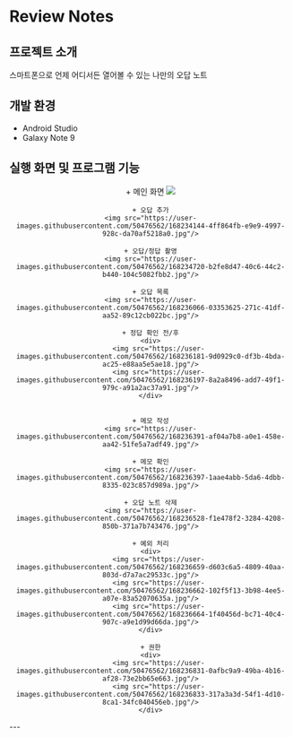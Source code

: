# Review Notes
## 프로젝트 소개
스마트폰으로 언제 어디서든 열어볼 수 있는 나만의 오답 노트

## 개발 환경
+ Android Studio
+ Galaxy Note 9

## 실행 화면 및 프로그램 기능
<center>
    + 메인 화면
    <img src="https://user-images.githubusercontent.com/50476562/168234502-221fde31-9fe8-4d4e-835b-a4e59506f1c0.jpg"/>

    + 오답 추가
    <img src="https://user-images.githubusercontent.com/50476562/168234144-4ff864fb-e9e9-4997-928c-da70af5218a0.jpg"/>

    + 오답/정답 촬영
    <img src="https://user-images.githubusercontent.com/50476562/168234720-b2fe8d47-40c6-44c2-b440-104c5082fbb2.jpg"/>

    + 오답 목록
    <img src="https://user-images.githubusercontent.com/50476562/168236066-03353625-271c-41df-aa52-89c12cb022bc.jpg"/>

    + 정답 확인 전/후
    <div>
        <img src="https://user-images.githubusercontent.com/50476562/168236181-9d0929c0-df3b-4bda-ac25-e88aa5e5ae18.jpg"/>
        <img src="https://user-images.githubusercontent.com/50476562/168236197-8a2a8496-add7-49f1-979c-a91a2ac37a91.jpg"/>
    </div>


    + 메모 작성
    <img src="https://user-images.githubusercontent.com/50476562/168236391-af04a7b8-a0e1-458e-aa42-51fe5a7adf49.jpg"/>

    + 메모 확인
    <img src="https://user-images.githubusercontent.com/50476562/168236397-1aae4abb-5da6-4dbb-8335-023c857d989a.jpg"/>

    + 오답 노트 삭제
    <img src="https://user-images.githubusercontent.com/50476562/168236528-f1e478f2-3284-4208-850b-371a7b743476.jpg"/>

    + 예외 처리
    <div>
        <img src="https://user-images.githubusercontent.com/50476562/168236659-d603c6a5-4809-40aa-803d-d7a7ac29533c.jpg"/>
        <img src="https://user-images.githubusercontent.com/50476562/168236662-102f5f13-3b98-4ee5-a07e-83a52070635a.jpg"/>
        <img src="https://user-images.githubusercontent.com/50476562/168236664-1f40456d-bc71-40c4-907c-a9e1d99d66da.jpg"/>
    </div>

    + 권한
    <div>
        <img src="https://user-images.githubusercontent.com/50476562/168236831-0afbc9a9-49ba-4b16-af28-73e2bb65e663.jpg"/>
        <img src="https://user-images.githubusercontent.com/50476562/168236833-317a3a3d-54f1-4d10-8ca1-34fc040456eb.jpg"/>
    </div>
</center>
---
